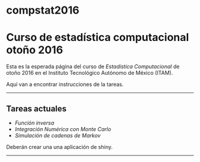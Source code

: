 # compstat2016
# Curso de estadística computacional otoño 2016

Esta es la esperada página del curso de *Estadística Computacional* de otoño 2016 en el Instituto Tecnológico Autónomo de México (ITAM).

Aquí van a encontrar instrucciones de la tareas.

------------------

## Tareas actuales
- *Función inversa*
- *Integración Numérica con Monte Carlo*
- *Simulación de cadenas de Markov*

Deberán crear una una aplicación de shiny.

------------------


